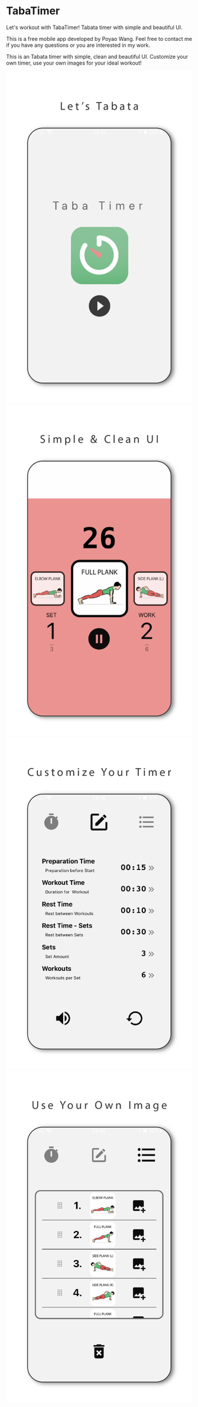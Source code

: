 # TabaTimer

Let's workout with TabaTimer!
Tabata timer with simple and beautiful UI.

This is a free mobile app developed by Poyao Wang. 
Feel free to contact me if you have any questions or you are interested in my work.

This is an Tabata timer with simple, clean and beautiful UI. Customize your own timer, use your own images for your ideal workout!

![alt text](https://raw.githubusercontent.com/poyao-wang/my-profile-data/master/profile/TabaTimer/iPhone8-1.png)
![alt text](https://raw.githubusercontent.com/poyao-wang/my-profile-data/master/profile/TabaTimer/iPhone8-2.png)
![alt text](https://raw.githubusercontent.com/poyao-wang/my-profile-data/master/profile/TabaTimer/iPhone8-3.png)
![alt text](https://raw.githubusercontent.com/poyao-wang/my-profile-data/master/profile/TabaTimer/iPhone8-4.png)
